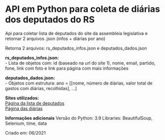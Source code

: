 # API em Python para coleta de diárias dos deputados do RS

Api para coletar lista de deputados do site da assembleia legislativa e retornar 2 arquivos .json (infos + diárias por ano)

Retorna 2 arquivos: rs_deputados_infos.json e deputados_dados.json

**rs_deputados_infos.json:** <br> - Lista de objetos com: id (baseado na url do site 1), nome, email, partido, fone, link com foto e link para página com mais informações

**deputados_dados.json:** <br> - Objetos com estrutura: ano = [[nome, número de diárias, valor total de gastos com diárias, recolhidas], ...]

**Sites utilizados:**
<br> [Página da lista de deputados](http://www.al.rs.gov.br/deputados/ListadeDeputados.aspx) 
<br> [Página das diárias](http://www2.al.rs.gov.br/transparenciaalrs/GabinetesParlamentares/Di%c3%a1riasapartirdejunho2011/tabid/5247/Default.aspx)

**Informações adicionais**
Versão do Python: 3.9
Libraries: BeautifulSoup, Selenium, time, data

Criado em: 06/2021
